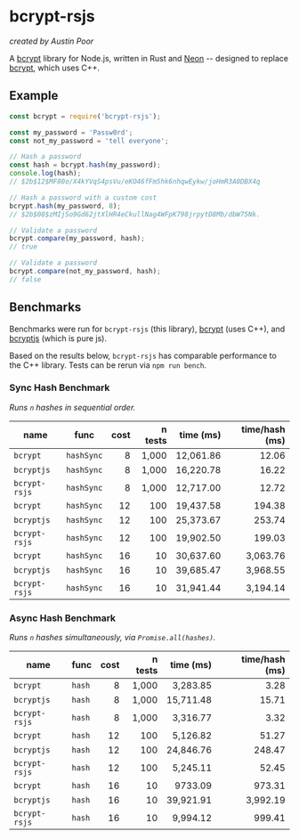 # bcrypt-rsjs

_created by Austin Poor_

A [bcrypt](https://en.wikipedia.org/wiki/Bcrypt) library for Node.js, written in Rust and [Neon](https://neon-bindings.com/) -- designed to replace [bcrypt](https://www.npmjs.com/package/bcrypt), which uses C++.

## Example

```js
const bcrypt = require('bcrypt-rsjs');

const my_password = 'Passw0rd';
const not_my_password = 'tell everyone';

// Hash a password
const hash = bcrypt.hash(my_password);
console.log(hash);
// $2b$12$MF80o/X4kYVqS4psVu/eKO46fFm5hk6nhqwEykw/joHmR3A0DBX4q

// Hash a password with a custom cost
bcrypt.hash(my_password, 8);
// $2b$08$zMIjSo9Gd62jtXlHR4eCkullNag4WFpK798jrpytD8Mb/dbW75Nk.

// Validate a password
bcrypt.compare(my_password, hash);
// true

// Validate a password
bcrypt.compare(not_my_password, hash);
// false
```

## Benchmarks

Benchmarks were run for `bcrypt-rsjs` (this library), [bcrypt](https://www.npmjs.com/package/bcrypt) (uses C++), and [bcryptjs](https://www.npmjs.com/package/bcryptjs) (which is pure js).

Based on the results below, `bcrypt-rsjs` has comparable performance to the C++ library. Tests can be rerun via `npm run bench`.

### Sync Hash Benchmark

*Runs `n` hashes in sequential order.*

| name | func | cost | n tests | time (ms) | time/hash (ms) |
| ---- | ----- | ----:| -------:| ---------:| --------------:|
| `bcrypt` | `hashSync` | 8 | 1,000 | 12,061.86 | 12.06 |
| `bcryptjs` | `hashSync` | 8 | 1,000 | 16,220.78 | 16.22 |
| `bcrypt-rsjs` | `hashSync` | 8 | 1,000 | 12,717.00 | 12.72 |
| `bcrypt` | `hashSync` | 12 | 100 | 19,437.58 | 194.38 |
| `bcryptjs` | `hashSync` | 12 | 100 | 25,373.67 | 253.74 |
| `bcrypt-rsjs` | `hashSync` | 12 | 100 | 19,902.50 | 199.03 |
| `bcrypt` | `hashSync` | 16 | 10 | 30,637.60 | 3,063.76 |
| `bcryptjs` | `hashSync` | 16 | 10 | 39,685.47 | 3,968.55 |
| `bcrypt-rsjs` | `hashSync` | 16 | 10 | 31,941.44 | 3,194.14 |


### Async Hash Benchmark

*Runs `n` hashes simultaneously, via `Promise.all(hashes)`.*

| name | func | cost | n tests | time (ms) | time/hash (ms) |
| ---- | ----- | ----:| -------:| ---------:| --------------:|
| `bcrypt` | `hash` | 8 | 1,000 | 3,283.85 | 3.28 |
| `bcryptjs` | `hash` | 8 | 1,000 | 15,711.48 | 15.71 |
| `bcrypt-rsjs` | `hash` | 8 | 1,000 | 3,316.77 | 3.32 |
| `bcrypt` | `hash` | 12 | 100 | 5,126.82 | 51.27 |
| `bcryptjs` | `hash` | 12 | 100 | 24,846.76 | 248.47 |
| `bcrypt-rsjs` | `hash` | 12 | 100 | 5,245.11 | 52.45 |
| `bcrypt` | `hash` | 16 | 10 | 9733.09 | 973.31 |
| `bcryptjs` | `hash` | 16 | 10 | 39,921.91 | 3,992.19 |
| `bcrypt-rsjs` | `hash` | 16 | 10 | 9,994.12 | 999.41 |

